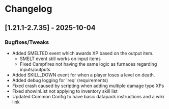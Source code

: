 # Changelog

## [1.21.1-2.7.35] - 2025-10-04
### Bugfixes/Tweaks
- Added SMELTED event which awards XP based on the output item.
  - SMELT event still works on input items
  - Fixed Campfires not having the same logic as furnaces regarding inputs/outputs
- Added SKILL_DOWN event for when a player loses a level on death.
- Added debug logging for 'req' (requirements)
- Fixed crash caused by scripting when adding multiple damage type XPs
- Fixed showInList not applying to inventory skill list
- Updated Common Config to have basic datapack instructions and a wiki link

